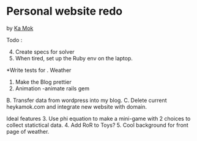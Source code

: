 # Personal website redo

by [Ka Mok](https://kamok-web.herokuapp.com/)

Todo :

4. Create specs for solver
5. When tired, set up the Ruby env on the laptop.


*Write tests for 
	. Weather 
 1. Make the Blog prettier
 2. Animation -animate rails gem

 B. Transfer data from wordpress into my blog.
 C. Delete current heykamok.com and integrate new website with domain.


 Ideal features
 3. Use phi equation to make a mini-game with 2 choices to collect statictical data.
 4. Add RoR to Toys?
 5. Cool background for front page of weather.